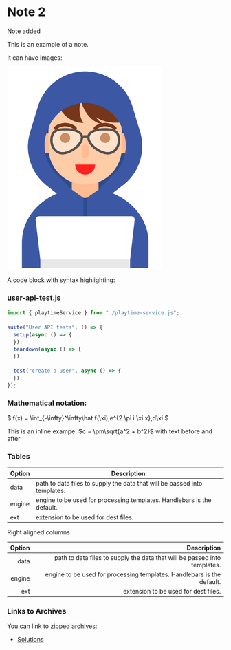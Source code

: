 # Note 2

Note added 

This is an example of a note. 

It can have images:

![](img/01.png)

A code block with syntax highlighting:

### user-api-test.js

~~~javascript
import { playtimeService } from "./playtime-service.js";

suite("User API tests", () => {
  setup(async () => {
  });
  teardown(async () => {
  });

  test("create a user", async () => {
  });
});
~~~

### Mathematical notation:

$
f(x) = \int_{-\infty}^\infty\hat f(\xi)\,e^{2 \pi i \xi x}\,d\xi
$

This is an inline exampe: $c = \pm\sqrt{a^2 + b^2}$ with text before and after


### Tables

| Option | Description |
| ------ | ----------- |
| data   | path to data files to supply the data that will be passed into templates. |
| engine | engine to be used for processing templates. Handlebars is the default. |
| ext    | extension to be used for dest files. |

Right aligned columns

| Option | Description |
| ------:| -----------:|
| data   | path to data files to supply the data that will be passed into templates. |
| engine | engine to be used for processing templates. Handlebars is the default. |
| ext    | extension to be used for dest files. |


### Links to Archives

You can link to zipped archives:

- [Solutions](./archives/archive.zip)